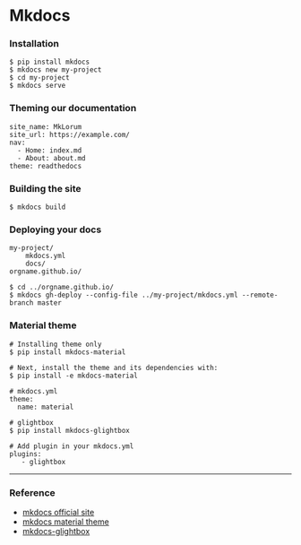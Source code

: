 # Mkdocs

### Installation
```
$ pip install mkdocs
$ mkdocs new my-project
$ cd my-project
$ mkdocs serve
```
### Theming our documentation
```
site_name: MkLorum
site_url: https://example.com/
nav:
  - Home: index.md
  - About: about.md
theme: readthedocs
```

### Building the site

```
$ mkdocs build
```

### Deploying your docs
```
my-project/
    mkdocs.yml
    docs/
orgname.github.io/

$ cd ../orgname.github.io/
$ mkdocs gh-deploy --config-file ../my-project/mkdocs.yml --remote-branch master
```

### Material theme
```
# Installing theme only
$ pip install mkdocs-material

# Next, install the theme and its dependencies with:
$ pip install -e mkdocs-material

# mkdocs.yml
theme:
  name: material

# glightbox
$ pip install mkdocs-glightbox

# Add plugin in your mkdocs.yml
plugins:
   - glightbox
```

---

### Reference
- [mkdocs official site](https://www.mkdocs.org/getting-started/)
- [mkdocs material theme](https://squidfunk.github.io/mkdocs-material/getting-started/)
- [mkdocs-glightbox](https://github.com/blueswen/mkdocs-glightbox)